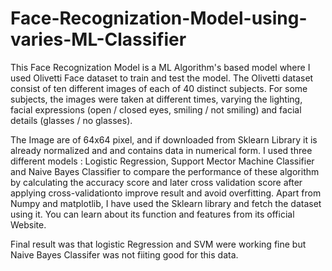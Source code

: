 # Face-Recognization-Model-using-varies-ML-Classifier

This Face Recognization Model is a ML Algorithm's based model where I used Olivetti Face dataset to train and test the model.
The Olivetti dataset consist of ten different images of each of 40 distinct subjects. For some subjects, the images were taken at different times, varying the lighting, facial expressions (open / closed eyes, smiling / not smiling) and facial details (glasses / no glasses).

The Image are of 64x64 pixel, and if downloaded from Sklearn Library it is already normalized and and contains data in numerical form.
I used three different models : Logistic Regression, Support Mector Machine Classifier and Naive Bayes Classifier to compare the performance of these algorithm by calculating the accuracy score and later cross validation score after applying cross-validationto improve result and avoid overfitting.
Apart from Numpy and matplotlib, I have used the Sklearn library and fetch the dataset using it. You can learn about its function and features from its official Website.

Final result was that logistic Regression and SVM were working fine but Naive Bayes Classifer was not fiiting good for this data.
